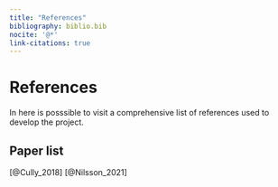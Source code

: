 ```yaml
---
title: "References"
bibliography: biblio.bib
nocite: '@*'
link-citations: true
---
```


# References
In here is posssible to visit a comprehensive list of references used to develop the project.

## Paper list

[@Cully_2018]
[@Nilsson_2021]